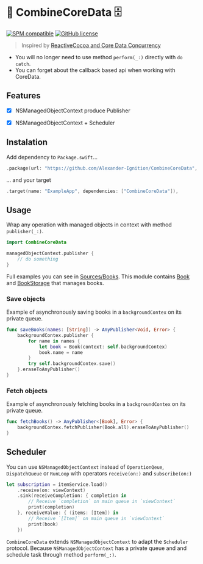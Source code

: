 # 🚜 CombineCoreData 🗄

[![SPM compatible](https://img.shields.io/badge/spm-compatible-brightgreen.svg?style=flat)](https://swift.org/package-manager)
[![GitHub license](https://img.shields.io/badge/license-MIT-lightgrey.svg)](https://github.com/Alexander-Ignition/OSLogging/blob/master/LICENSE)

> Inspired by [ReactiveCocoa and Core Data Concurrency](https://thoughtbot.com/blog/reactive-core-data)

- You will no longer need to use method `perform(_:)` directly with `do catch`.
- You can forget about the callback based api when working with CoreData.

## Features

- [x] NSManagedObjectContext produce Publisher
- [x] NSManagedObjectContext + Scheduler


## Instalation

Add dependency to `Package.swift`...

```swift
.package(url: "https://github.com/Alexander-Ignition/CombineCoreData", from: "0.0.3"),
```

... and your target

```swift
.target(name: "ExampleApp", dependencies: ["CombineCoreData"]),
```

## Usage

Wrap any operation with managed objects in context with method `publisher(_:)`.

```swift
import CombineCoreData

managedObjectContext.publisher {
    // do something
}
```

Full examples you can see in [Sources/Books](Sources/Books). This module contains [Book](Sources/Books/Book.swift) and [BookStorage](Sources/Books/BookStorage.swift) that manages books.

### Save objects

Example of asynchronously saving books in а `backgroundContex` on its private queue.

```swift
func saveBooks(names: [String]) -> AnyPublisher<Void, Error> {
    backgroundContex.publisher {
        for name in names {
            let book = Book(context: self.backgroundContex)
            book.name = name
        }
        try self.backgroundContex.save()
    }.eraseToAnyPublisher()
}
```

### Fetch objects

Example of asynchronously fetching books in а `backgroundContex` on its private queue.

```swift
func fetchBooks() -> AnyPublisher<[Book], Error> {
    backgroundContex.fetchPublisher(Book.all).eraseToAnyPublisher()
}
```

## Scheduler

You can use `NSManagedObjectContext` instead of `OperationQeue`, `DispatchQueue` or `RunLoop` with operators `receive(on:)` and `subscribe(on:)`

```swift
let subscription = itemService.load()
    .receive(on: viewContext)
    .sink(receiveCompletion: { completion in
        // Receive `completion` on main queue in `viewContext`
        print(completion)
    }, receiveValue: { (items: [Item]) in
        // Receive `[Item]` on main queue in `viewContext`
        print(book)
    })
```

`CombineCoreData` extends `NSManagedObjectContext` to adapt the `Scheduler` protocol. Because `NSManagedObjectContext` has a private queue and and schedule task through method `perform(_:)`.
